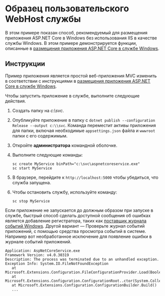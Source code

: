 # <a name="custom-webhost-service-sample"></a>Образец пользовательского WebHost службы

В этом примере показан способ, рекомендуемый для размещения приложения ASP.NET Core в Windows без использования IIS в качестве службы Windows. В этом примере демонстрируется функции, описанные в [размещения приложения ASP.NET Core в службе Windows](https://docs.microsoft.com/aspnet/core/host-and-deploy/windows-service).

## <a name="instructions"></a>Инструкции

Пример приложения является простой веб-приложения MVC изменить в соответствии с инструкциями в [размещения приложения ASP.NET Core в службе Windows](https://docs.microsoft.com/aspnet/core/host-and-deploy/windows-service).

Чтобы запустить приложение в службе, выполните следующие действия.

1. Создать папку на *c:\svc*.

1. Опубликуйте приложение в папку с `dotnet publish --configuration Release --output c:\\svc`. Команда переместит активы приложения для папки, включая необходимые `appsettings.json` файла и `wwwroot` папки с его содержимым.

1. Откройте **администратора** командной оболочке.

1. Выполните следующие команды:

   ```console
   sc create MyService binPath="c:\svc\aspnetcoreservice.exe"
   sc start MyService
   ```

1. В браузере, перейдите к `http://localhost:5000` чтобы убедиться, что служба запущена.

1. Чтобы остановить службу, используйте команду:

   ```console
   sc stop MyService
   ```

Если приложение не запускается до должным образом при запуске в службе, быстрый способ сделать доступной сообщения об ошибках является добавление регистратора, таких как [поставщик журнала событий Windows](https://docs.microsoft.com/aspnet/core/fundamentals/logging/index#eventlog). Другой вариант — Проверьте журнал событий приложений, с помощью средства просмотра событий в системе. Например вот необработанное исключение для появление ошибки в журнале событий приложений.

```console
Application: AspNetCoreService.exe
Framework Version: v4.0.30319
Description: The process was terminated due to an unhandled exception.
Exception Info: System.IO.FileNotFoundException
   at Microsoft.Extensions.Configuration.FileConfigurationProvider.Load(Boolean)
   at Microsoft.Extensions.Configuration.ConfigurationRoot..ctor(System.Collections.Generic.IList`1<Microsoft.Extensions.Configuration.IConfigurationProvider>)
   at Microsoft.Extensions.Configuration.ConfigurationBuilder.Build()
   ...
```
